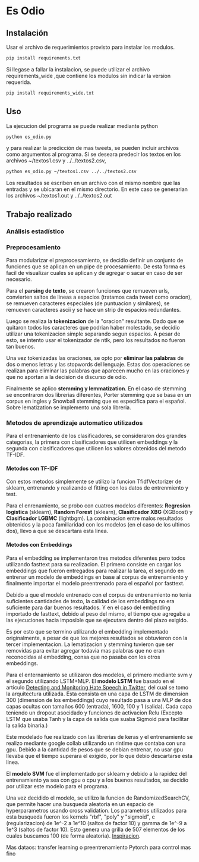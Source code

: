 # Es Odio

## Instalación

Usar el archivo de requerimientos provisto para instalar los modulos.

```bash
pip install requirements.txt
```

Si llegase a fallar la instalacion, se puede utilizar el archivo requirements_wide ,que contiene los modulos sin indicar la version requerida.

```bash
pip install requirements_wide.txt
```

## Uso

La ejecucion del programa se puede realizar mediante python

```bash
python es_odio.py
```

y para realizar la predicción de mas tweets, se pueden incluir archivos como argumentos al programa.
Si se deseara predecir los textos en los archivos ~/textos1.csv y ../../textos2.csv, 

```bash
python es_odio.py ~/textos1.csv ../../textos2.csv
```

Los resultados se escriben en un archivo con el mismo nombre que las entradas y se ubicaran en el mismo directorio.
En este caso se generarian los archivos ~/textos1.out y ../../textos2.out

## Trabajo realizado

### Análisis estadístico

### Preprocesamiento

Para modularizar el preprocesamiento, se decidio definir un conjunto de funciones que se aplican en un pipe de procesamiento. De esta forma es facil de visualizar cuales se aplican y de agregar o sacar en caso de ser necesario.

Para el **parsing de texto**, se crearon funciones que remueven urls, convierten saltos de lineas a espacios (tratamos cada tweet como oracion), se remueven caracteres especiales (de puntuacion y similares), se remueven caracteres ascii y se hace un strip de espacios redundantes.

Luego se realiza la **tokenizacion** de la "oracion" resultante. Dado que se quitaron todos los caracteres que podrian haber molestado, se decidio utilizar una tokenizacion simple separando segun espacios. A pesar de esto, se intento usar el tokenizador de ntlk, pero los resultados no fueron tan buenos.

Una vez tokenizadas las oraciones, se opto por **eliminar las palabras** de dos o menos letras y las stopwords del lenguaje. Estas dos operaciones se realizan para eliminar las palabras que aparecen mucho en las oraciones y que no aportan a la decision de discurso de odio.

Finalmente se aplico **stemming y lemmatization**. En el caso de stemming se encontraron dos librerias diferentes, Porter stemming que se basa en un corpus en ingles y Snowball stemming que es especifica para el español. Sobre lematization se implemento una sola libreria.

### Metodos de aprendizaje automatico utilizados

Para el entrenamiento de los clasificadores, se consideraron dos grandes categorias, la primera con clasificadores que utilicen embeddings y la segunda con clasificadores que utilicen los valores obtenidos del metodo TF-IDF.

#### Metodos con TF-IDF

Con estos metodos simplemente se utilizo la funcion TfidfVectorizer de sklearn, entrenando y realizando el fitting con los datos de entrenmiento y test.

Para el enrenamiento, se probo con cuatros modelos diferentes: **Regresion logistica** (sklearn), **Random Forest** (sklearn), **Clasificador XBG** (XGBoost) y **Clasificador LGBMC** (lightbgm).
La combinacion entre malos resultados obtenidos y la poca familiaridad con los modelos (en el caso de los ultimos dos), llevo a que se descartara esta linea.

#### Metodos con Embeddings

Para el embedding se implementaron tres metodos diferentes pero todos utilizando fasttext para su realizacion. El primero consiste en cargar los embeddings que fueron entregados para realizar la tarea, el segundo en entrenar un modelo de embeddings en base al corpus de entrenamiento y finalmente importar el modelo preentrenado para el español por fasttext.

Debido a que el modelo entrenado con el corpus de entrenamiento no tenia suficientes cantidades de texto, la calidad de los embeddings no era suficiente para dar buenos resultados. Y en el caso del embedding importado de fasttext, debido al peso del mismo, el tiempo que agregaba a las ejecuciones hacia imposible que se ejecutara dentro del plazo exigido.

Es por esto que se termino utilizando el embedding implementado originalmente, a pesar de que los mejores resultados se obtuvieron con la tercer implementacion. La lematizacion y stemming tuvieron que ser removidas para evitar agregar todavia mas palabras que no eran reconocidas al embedding, consa que no pasaba con los otros embeddings.

Para el enternamiento se utilizaron dos modelos, el primero mediante svm y el segundo utilizando LSTM+MLP.
El **modelo LSTM** fue basado en el articulo [Detecting and Monitoring Hate Speech in Twitter](https://www.ncbi.nlm.nih.gov/pmc/articles/PMC6864473/pdf/sensors-19-04654.pdf), del cual se tomo la arquitectura utilizada. Esta consista en una capa de LSTM de dimension 300 (dimension de los embeddings) cuyo resultado pasa a una MLP de dos capas ocultas con tamaños 600 (entrada), 1600, 100 y 1 (salida). Cada capa teniendo un dropout asocidado y funciones de activacion Relu (Excepto LSTM que usaba Tanh y la capa de salida que suaba Sigmoid para facilitar la salida binaria.)

Este modelado fue realizado con las librerias de keras y el entrenamiento se realizo mediante google collab utilizando un rintime que contaba con una gpu. Debido a la cantidad de pesos que se debian entrenar, no usar gpu llevaba que el tiempo superara el exigido, por lo que debio descartarse esta linea.

El **modelo SVM** fue el implementado por sklearn y debido a la rapidez del entrenamiento ya sea con gpu o cpu y a los buenos resultados, se decidio por utilizar este modelo para el programa.

Una vez decidido el modelo, se utilizo la funcion de RandomizedSearchCV, que permite hacer una busqueda aleatoria en un espacio de hyperparametros usando cross validation. Los parametros utilizados para esta busqueda fueron los kernels "rbf", "poly" y "sigmoid", c (regularizacion) de 1e^-2 a 1e^10 (saltos de factor 10) y gamma de 1e^-9 a 1e^3 (saltos de factor 10). Esto genera una grilla de 507 elementos de los cuales buscamos 100 (de forma aleatoria). [Inspiracion](https://scikit-learn.org/stable/auto_examples/svm/plot_rbf_parameters.html).



Mas dataos: transfer learning o preentrenamiento
Pytorch para control mas fino
